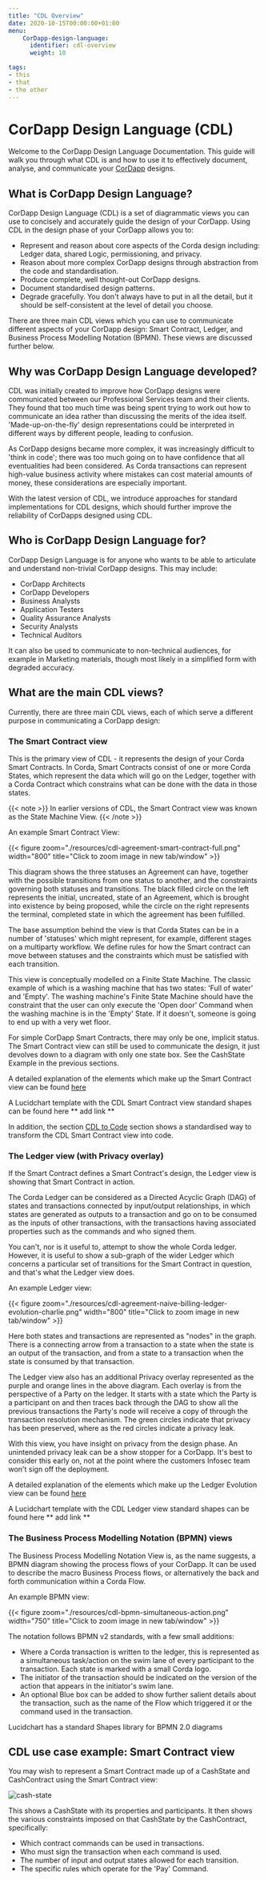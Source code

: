 ```yaml
---
title: "CDL Overview"
date: 2020-10-15T00:00:00+01:00
menu:
    CorDapp-design-language:
      identifier: cdl-overview
      weight: 10

tags:
- this
- that
- the other
---
```


# CorDapp Design Language (CDL)

Welcome to the CorDapp Design Language Documentation. This guide will walk you through what CDL is and how to use it to effectively document, analyse, and communicate your [CorDapp](../corda-os/4.5/cordapp-overview.md) designs.


## What is CorDapp Design Language?

CorDapp Design Language (CDL) is a set of diagrammatic views you can use to concisely and accurately guide the design of your CorDapp. Using CDL in the design phase of your CorDapp allows you to:

- Represent and reason about core aspects of the Corda design including: Ledger data, shared Logic, permissioning, and privacy.
- Reason about more complex CorDapp designs through abstraction from the code and standardisation.
- Produce complete, well thought-out CorDapp designs.
- Document standardised design patterns.
- Degrade gracefully. You don't always have to put in all the detail, but it should be self-consistent at the level of detail you choose.

There are three main CDL views which you can use to communicate different aspects of your CorDapp design: Smart Contract, Ledger, and Business Process Modelling Notation (BPMN). These views are discussed further below.


## Why was CorDapp Design Language developed?

CDL was initially created to improve how CorDapp designs were communicated between our Professional Services team and their clients. They found that too much time was being spent trying to work out how to communicate an idea rather than discussing the merits of the idea itself. 'Made-up-on-the-fly' design representations could be interpreted in different ways by different people, leading to confusion.

As CorDapp designs became more complex, it was increasingly difficult to 'think in code'; there was too much going on to have confidence that all eventualities had been considered. As Corda transactions can represent high-value business activity where mistakes can cost material amounts of money, these considerations are especially important.

With the latest version of CDL, we introduce approaches for standard implementations for CDL designs, which should further improve the reliability of CorDapps designed using CDL.



## Who is CorDapp Design Language for?

CorDapp Design Language is for anyone who wants to be able to articulate and understand non-trivial CorDapp designs. This may include:

- CorDapp Architects
- CorDapp Developers
- Business Analysts
- Application Testers
- Quality Assurance Analysts
- Security Analysts
- Technical Auditors

It can also be used to communicate to non-technical audiences, for example in Marketing materials, though most likely in a simplified form with degraded accuracy.


## What are the main CDL views?

Currently, there are three main CDL views, each of which serve a different purpose in communicating a CorDapp design:

### The Smart Contract view

This is the primary view of CDL - it represents the design of your Corda Smart Contracts. In Corda, Smart Contracts consist of one or more Corda States, which represent the data which will go on the Ledger, together with a Corda Contract which constrains what can be done with the data in those states.

{{< note >}}
In earlier versions of CDL, the Smart Contract view was known as the State Machine View.
{{< /note >}}

An example Smart Contract View:

{{< figure zoom="./resources/cdl-agreement-smart-contract-full.png" width="800" title="Click to zoom image in new tab/window" >}}

This diagram shows the three statuses an Agreement can have, together with the possible transitions from one status to another, and the constraints governing both statuses and transitions. The black filled circle on the left represents the initial, uncreated, state of an Agreement, which is brought into existence by being proposed, while the circle on the right represents the terminal, completed state in which the agreement has been fulfilled.

The base assumption behind the view is that Corda States can be in a number of 'statuses' which might represent, for example, different stages on a multiparty workflow. We define rules for how the Smart contract can move between statuses and the constraints which must be satisfied with each transition.

This view is conceptually modelled on a Finite State Machine. The classic example of which is a washing machine that has two states: 'Full of water' and 'Empty'. The washing machine's Finite State Machine should have the constraint that the user can only execute the 'Open door' Command when the washing machine is in the 'Empty' State. If it doesn't, someone is going to end up with a very wet floor.

For simple CorDapp Smart Contracts, there may only be one, implicit status. The Smart Contract view can still be used to communicate the design, it just devolves down to a diagram with only one state box. See the CashState Example in the previous sections.


A detailed explanation of the elements which make up the Smart Contract view can be found [here](cdl-smart-contract-view.md)

A Lucidchart template with the CDL Smart Contract view standard shapes can be found here ** add link **

In addition, the section [CDL to Code](cdl-convert-to-code.md) section shows a standardised way to transform the CDL Smart Contract view into code.


### The Ledger view (with Privacy overlay)

If the Smart Contract defines a Smart Contract's design, the Ledger view is showing that Smart Contract in action.

The Corda Ledger can be considered as a Directed Acyclic Graph (DAG) of states and transactions connected by input/output relationships, in which states are generated as outputs to a transaction and go on to be consumed as the inputs of other transactions, with the transactions having associated properties such as the commands and who signed them.

You can't, nor is it useful to, attempt to show the whole Corda ledger. However, it is useful to show a sub-graph of the wider Ledger which concerns a particular set of transitions for the Smart Contract in question, and that's what the Ledger view does.

An example Ledger view:


{{< figure zoom="./resources/cdl-agreement-naive-billing-ledger-evolution-charlie.png" width="800" title="Click to zoom image in new tab/window" >}}

Here both states and transactions are represented as "nodes" in the graph. There is a connecting arrow from a transaction to a state when the state is an output of the transaction, and from a state to a transaction when the state is consumed by that transaction.

The Ledger view also has an additional Privacy overlay represented as the purple and orange lines in the above diagram. Each overlay is from the perspective of a Party on the ledger. It starts with a state which the Party is a participant on and then traces back through the DAG to show all the previous transactions the Party's node will receive a copy of through the transaction resolution mechanism. The green circles indicate that privacy has been preserved, where as the red circles indicate a privacy leak.

With this view, you have insight on privacy from the design phase. An unintended privacy leak can be a show stopper for a CorDapp. It's best to consider this early on, not at the point where the customers Infosec team won't sign off the deployment.


A detailed explanation of the elements which make up the Ledger Evolution view can be found [here](cdl-ledger-evolution-view.md)

A Lucidchart template with the CDL Ledger view standard shapes can be found here ** add link **


### The Business Process Modelling Notation (BPMN) views

The Business Process Modelling Notation View is, as the name suggests, a BPMN diagram showing the process flows of your CorDapp. It can be used to describe the macro Business Process flows, or alternatively the back and forth communication within a Corda Flow.

An example BPMN view:

{{< figure zoom="./resources/cdl-bpmn-simultaneous-action.png" width="750" title="Click to zoom image in new tab/window" >}}

The notation follows BPMN v2 standards, with a few small additions:

- Where a Corda transaction is written to the ledger, this is represented as a simultaneous task/action on the swim lane of every participant to the transaction. Each state is marked with a small Corda logo.
- The initiator of the transaction should be indicated on the version of the action that appears in the initiator's swim lane.
- An optional Blue box can be added to show further salient details about the transaction, such as the name of the Flow which triggered it or the command used in the transaction.

Lucidchart has a standard Shapes library for BPMN 2.0 diagrams

## CDL use case example: Smart Contract view

You may wish to represent a Smart Contract made up of a CashState and CashContract using the Smart Contract view:

![cash-state](./resources/cdl-overview-cashstate.png)

This shows a CashState with its properties and participants. It then shows the various constraints imposed on that CashState by the CashContract, specifically:
- Which contract commands can be used in transactions.
- Who must sign the transaction when each command is used.
- The number of input and output states allowed for each transition.
- The specific rules which operate for the 'Pay' Command.
